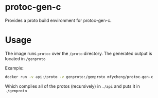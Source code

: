 # protoc-gen-c

Provides a proto build environment for protoc-gen-c.

# Usage

The image runs `protoc` over the `/proto` directory. The generated output is located in `/genproto`

Example:

```sh
docker run -v api:/proto -v genproto:/genproto mfycheng/protoc-gen-c
```

Which compiles all of the protos (recursively) in `./api` and puts it in `./genproto`

